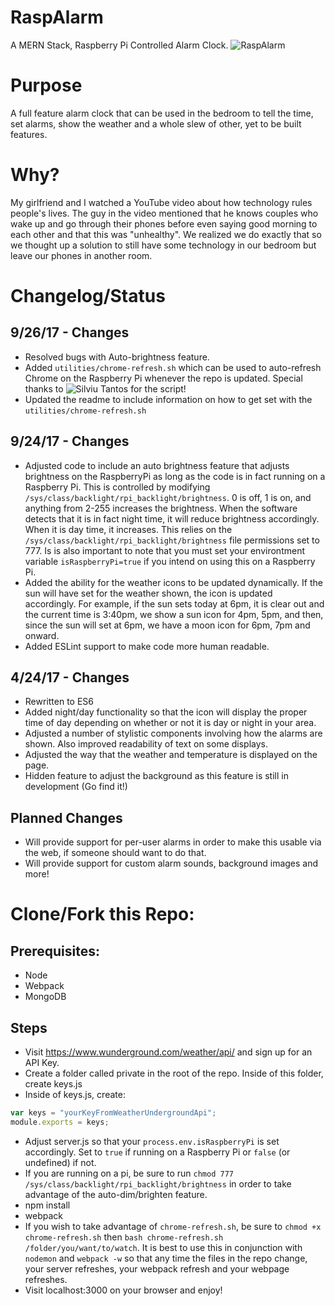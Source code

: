 # RaspAlarm
A MERN Stack, Raspberry Pi Controlled Alarm Clock.
![RaspAlarm](https://github.com/sfreeman422/RaspAlarm/blob/master/Images/beta.jpg)
# Purpose
A full feature alarm clock that can be used in the bedroom to tell the time, set alarms, show the weather and a whole slew of other, yet to be built features. 

# Why?
My girlfriend and I watched a YouTube video about how technology rules people's lives. The guy in the video mentioned that he knows couples who wake up and go through their phones before even saying good morning to each other and that this was "unhealthy". We realized we do exactly that so we thought up a solution to still have some technology in our bedroom but leave our phones in another room. 

# Changelog/Status

## 9/26/17 - Changes
- Resolved bugs with Auto-brightness feature.
- Added `utilities/chrome-refresh.sh` which can be used to auto-refresh Chrome on the Raspberry Pi whenever the repo is updated. Special thanks to ![Silviu Tantos](http://razius.com/articles/auto-refreshing-google-chrome-on-file-changes/) for the script!
- Updated the readme to include information on how to get set with the `utilities/chrome-refresh.sh`

## 9/24/17 - Changes
- Adjusted code to include an auto brightness feature that adjusts brightness on the RaspberryPi as long as the code is in fact running on a Raspberry Pi. This is controlled by modifying `/sys/class/backlight/rpi_backlight/brightness`. 0 is off, 1 is on, and anything from 2-255 increases the brightness. When the software detects that it is in fact night time, it will reduce brightness accordingly. When it is day time, it increases. This relies on the `/sys/class/backlight/rpi_backlight/brightness` file permissions set to 777. Is is also important to note that you must set your environtment variable `isRaspberryPi=true` if you intend on using this on a Raspberry Pi.
- Added the ability for the weather icons to be updated dynamically. If the sun will have set for the weather shown, the icon is updated accordingly. For example, if the sun sets today at 6pm, it is clear out and the current time is 3:40pm, we show a sun icon for 4pm, 5pm, and then, since the sun will set at 6pm, we have a moon icon for 6pm, 7pm and onward.
- Added ESLint support to make code more human readable.

## 4/24/17 - Changes
- Rewritten to ES6
- Added night/day functionality so that the icon will display the proper time of day depending on whether or not it is day or night in your area. 
- Adjusted a number of stylistic components involving how the alarms are shown. Also improved readability of text on some displays. 
- Adjusted the way that the weather and temperature is displayed on the page. 
- Hidden feature to adjust the background as this feature is still in development (Go find it!) 

## Planned Changes 
- Will provide support for per-user alarms in order to make this usable via the web, if someone should want to do that. 
- Will provide support for custom alarm sounds, background images and more!


# Clone/Fork this Repo:
## Prerequisites:
- Node
- Webpack
- MongoDB

## Steps
- Visit https://www.wunderground.com/weather/api/ and sign up for an API Key. 
- Create a folder called private in the root of the repo. Inside of this folder, create keys.js
- Inside of keys.js, create:
```javascript
var keys = "yourKeyFromWeatherUndergroundApi";
module.exports = keys;
```
- Adjust server.js so that your `process.env.isRaspberryPi` is set accordingly. Set to `true` if running on a Raspberry Pi or `false` (or undefined) if not.
- If you are running on a pi, be sure to run `chmod 777 /sys/class/backlight/rpi_backlight/brightness` in order to take advantage of the auto-dim/brighten feature.
- npm install
- webpack
- If you wish to take advantage of `chrome-refresh.sh`, be sure to `chmod +x chrome-refresh.sh` then `bash chrome-refresh.sh /folder/you/want/to/watch`. It is best to use this in conjunction with `nodemon` and `webpack -w` so that any time the files in the repo change, your server refreshes, your webpack refresh and your webpage refreshes.
- Visit localhost:3000 on your browser and enjoy!